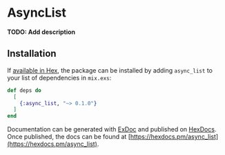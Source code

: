 # AsyncList

**TODO: Add description**

## Installation

If [available in Hex](https://hex.pm/docs/publish), the package can be installed
by adding `async_list` to your list of dependencies in `mix.exs`:

```elixir
def deps do
  [
    {:async_list, "~> 0.1.0"}
  ]
end
```

Documentation can be generated with [ExDoc](https://github.com/elixir-lang/ex_doc)
and published on [HexDocs](https://hexdocs.pm). Once published, the docs can
be found at [https://hexdocs.pm/async_list](https://hexdocs.pm/async_list).

